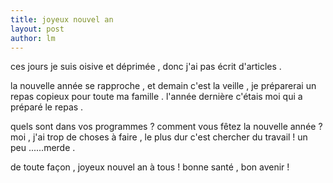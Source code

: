 ```yaml
---
title: joyeux nouvel an  
layout: post
author: lm
---
```

<p>ces jours je suis oisive et déprimée , donc j&#39;ai pas écrit d&#39;articles . </p>
<p>la nouvelle année se rapproche , et demain c&#39;est la veille , je préparerai un repas copieux pour toute ma famille . l&#39;année dernière c&#39;étais moi qui a préparé le repas . </p>
<p>quels sont dans vos programmes ? comment vous fêtez la nouvelle année ? moi , j&#39;ai trop de choses à faire , le plus dur c&#39;est chercher du travail ! un peu ......merde .</p>
<p>de toute façon , joyeux nouvel an à tous ! bonne santé , bon avenir ! </p>
